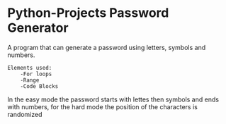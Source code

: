 # Python-Projects Password Generator

A program that can generate a password using letters, symbols and numbers.
    
    Elements used:
        -For loops
        -Range
        -Code Blocks

In the easy mode the password starts with lettes then symbols and ends with numbers, for the hard mode the position 
of the characters is randomized